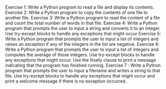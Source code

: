 Exercise 1: 
Write a Python program to read a file and display its contents.
Exercise 2: 
Write a Python program to copy the contents of one file to another file.
Exercise 3: 
Write a Python program to read the content of a file and count the total number of words in that file.
Exercise 4: 
Write a Python program that prompts the user to input a string and converts it to an integer. Use try-except blocks to handle any exceptions that might occur
Exercise 5: 
Write a Python program that prompts the user to input a list of integers and raises an exception if any of the integers in the list are negative.
Exercise 6:  
Write a Python program that prompts the user to input a list of integers and computes the average of those integers. Use try-except blocks to handle any exceptions that might occur. Use the finally clause to print a message indicating that the program has finished running.
Exercise 7 : 
Write a Python program that prompts the user to input a filename and writes a string to that file. Use try-except blocks to handle any exceptions that might occur and print a welcome message if there is no exception occurred.

